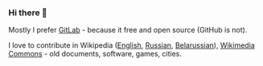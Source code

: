 ### Hi there 👋

Mostly I prefer [GitLab]([url](https://gitlab.com/vitaly-zdanevich)) - because it free and open source (GitHub is not).

I love to contribute in Wikipedia ([English](https://en.wikipedia.org/wiki/Special:Contributions/Vitaly_Zdanevich), [Russian](https://ru.wikipedia.org/wiki/Служебная:Вклад/Vitaly_Zdanevich), [Belarussian](https://be.wikipedia.org/wiki/Адмысловае:Contributions/Vitaly_Zdanevich)), [Wikimedia Commons](https://commons.wikimedia.org/w/index.php?title=Special:ListFiles/Vitaly_Zdanevich&ilshowall=1) - old documents, software, games, cities.

<!--
**vitaly-zdanevich/vitaly-zdanevich** is a ✨ _special_ ✨ repository because its `README.md` (this file) appears on your GitHub profile.

Here are some ideas to get you started:

- 🔭 I’m currently working on ...
- 🌱 I’m currently learning ...
- 👯 I’m looking to collaborate on ...
- 🤔 I’m looking for help with ...
- 💬 Ask me about ...
- 📫 How to reach me: ...
- 😄 Pronouns: ...
- ⚡ Fun fact: ...
-->
